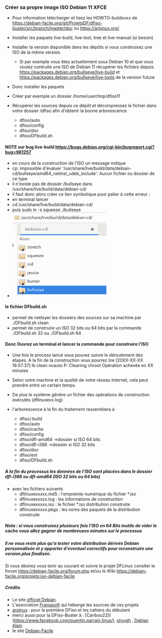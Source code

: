 

### Créer sa propre image ISO Debian 11 XFCE

 - Pour information télécharger et lisez les HOWTO-buildxxxx de https://debian-facile.org/git/ProjetsDF/dfiso-buster/src/branch/master/doc ou https://arpinux.org/ 

 * Installer les paquets live-build, live-tool, tree et live-manual (si besoin)
 * Installer la version disponible dans les dépôts si vous construisez une ISO de la même version.
   - Si par exemple vous êtes actuellement sous Debian 10 et que vous voulez contruite une ISO de Debian 11
récupérer les fichiers depuis https://packages.debian.org/bullseye/live-build et https://packages.debian.org/bullseye/live-tools de la version future
 * Donc installer les paquets
 * Créer par exemple un dossier /home/user/tmp/dfiso11
 * Récupérer les sources depuis ce dépôt et décompressez le fichier dans votre dossier /dfiso afin d'obtenir la bonne arborescence 

    - dfiso/auto
    - dfiso/config
    - dfiso/doc
    - dfiso/DFbuild.sh
    
#### NOTE sur bug live-build https://bugs.debian.org/cgi-bin/bugreport.cgi?bug=961257
- en cours de la construction de l'ISO un message indique
- cp: impossible d'évaluer '/usr/share/live/build/data/debian-cd/bullseye/amd64_netinst_udeb_include': Aucun fichier ou dossier de ce type
- il n'existe pas de dossier /bullseye dans /usr/share/live/build/data/debian-cd/
- il faut donc alors créer ce lien symbolique pour palier à cette erreur :
- en terminal lancer
 - cd /usr/share/live/build/data/debian-cd/
 - puis  sudo ln -s squeeze ./bullseye
 - ![modification](ls_bulleyes.png "l'image de la modification") 


#### le fichier DFbuild.sh 
- permet de nettoyer les dossiers des sources sur sa machine par ./DFbuild.sh clean
- permet de construire un ISO 32 bits ou 64 bits par la commande ./DFbuild.sh 32 ou ./DFbuild.sh 64 

#### Donc Ouvrez un terminal et lancer la commande pour construire l'ISO
- Une fois le process lancé vous pouvez suivre le déroulement des étapes. A la fin de la construction vous pourrez lire [20XX-XX-XX 16:57:37] lb clean noauto 
P: Cleaning chroot
Opération achevée en XX minutes
- Selon votre machine et la qualité de votre réseau Internet, cela peut prendre entre un certain temps.

- De plus le système génère un fichier des opérations de construction exécutés (dflinuxexx.log)
- l'arborescence à la fin du traitement ressemblera à 
    - dfiso/.build
    - dfiso/auto
    - dfiso/cache
    - dfiso/config
    - dfiso/dfl-amd64 ->dossier si ISO 64 bits
    - dfiso/dfl-i386  ->dossier si  ISO 32 bits
    - dfiso/doc
    - dfiso/ext
    - dfiso/DFbuild.sh

##### A la fin du processus les données de l'ISO sont placées dans le dossier dfl-i386 ou dfl-amd64 (ISO 32 bits ou 64 bits)
- avec les fichiers suivants
    - dflinuxexxxxx.md5 : l'empreinte numérique du fichier *.iso
    - dflinuxexxxxx.log : les informations de construction
    - dflinuxexxxxx.iso : le fichier *.iso distribution construite
    - dflinuxexxxxx.pkgs : les noms des paquets de la distribution construite 

##### Nota : si vous construisez plusieurs fois l'ISO en 64 Bits inutile de vider le cache vous allez gagner de nombreuses minutes sur le processus

##### Il ne vous reste plus qu’a tester votre distribution dérivée Debian personnalisée et y apporter d'eventuel correctifs pour reconstruire une version plus finalisée.

Si vous désirez vous tenir au courant et suivre le projet DFLinux conslter le forum  https://debian-facile.org/forum.php et/ou le Wiki https://debian-facile.org/projets:iso-debian-facile

##### Crédits

 - Le site [officiel Debian](https://www.debian.org/ "Debian est un système d'exploitation libre pour votre ordinateur").
 - L'association [Framasoft](https://framasoft.org/ "Changer le monde,un octet à la fois") qui héberge les sources de ces projets 
 - [arpinux](https://arpinux.org "avec une cave bien garnie") : pour la première DFiso et les cahiers du débutant 
 - merci aussi pour la DFiso-Buster à : [Caribou22]( (https://www.facebook.com/quentin.parrain.linux/), [otyugh](https://www.arzinfo.pw/) , [Debian Alain](https://framagit.org/debian-alain)
 - le site [Debian-Facile](https://debian-facile.org "un site menant cette entraide d'une manière toujours plus efficace, joyeuse et réactive !")



